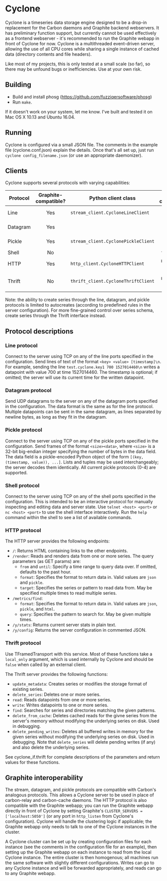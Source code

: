 # Cyclone

Cyclone is a timeseries data storage engine designed to be a drop-in replacement for the Carbon daemons and Graphite backend webservers. It has preliminary function support, but currently cannot be used effectively as a frontend webserver - it's recommended to run the Graphite webapp in front of Cyclone for now. Cyclone is a multithreaded event-driven server, allowing the use of all CPU cores while sharing a single instance of cached data (directory contents and file headers).

Like most of my projects, this is only tested at a small scale (so far), so there may be unfound bugs or inefficiencies. Use at your own risk.

## Building

- Build and install phosg (https://github.com/fuzziqersoftware/phosg)
- Run `make`.

If it doesn't work on your system, let me know. I've built and tested it on Mac OS X 10.13 and Ubuntu 16.04.

## Running

Cyclone is configured via a small JSON file. The comments in the example file (cyclone.conf.json) explain the details. Once that's all set up, just run `cyclone config_filename.json` (or use an appropriate daemonizer).

## Clients

Cyclone supports several protocols with varying capabilities:

| Protocol | Graphite-compatible? | Python client class                 |   Read commands   |    Write commands     |
| -------- |:--------------------:| ----------------------------------- |:-----------------:|:---------------------:|
| Line     |         Yes          | `stream_client.CycloneLineClient`   |                   |    write, create*     |
| Datagram |         Yes          |                                     |                   |    write, create*     |
| Pickle   |         Yes          | `stream_client.CyclonePickleClient` |                   |    write, create*     |
| Shell    |         No           |                                     |    find, stats    |        delete         |
| HTTP     |         Yes          | `http_client.CycloneHTTPClient`     | read, find, stats |                       |
| Thrift   |         No           | `thrift_client.CycloneThriftClient` | read, find, stats | write, create, delete |

Note: the ability to create series through the line, datagram, and pickle protocols is limited to autocreates (according to predefined rules in the server configuration). For more fine-grained control over series schema, create series through the Thrift interface instead.

## Protocol descriptions

### Line protocol

Connect to the server using TCP on any of the line ports specified in the configuration. Send lines of text of the format `<key> <value> [timestamp]\n`. For example, sending the line `test.cyclone.key1 700 1527014460\n` writes a datapoint with value 700 at time 1527014460. The timestamp is optional; if omitted; the server will use its current time for the written datapoint.

### Datagram protocol

Send UDP datagrams to the server on any of the datagram ports specified in the configuration. The data format is the same as for the line protocol. Multiple datapoints can be sent in the same datagram, as lines separated by newline bytes, as long as they fit in the datagram.

### Pickle protocol

Connect to the server using TCP on any of the pickle ports specified in the configuration. Send frames of the format `<size><data>`, where `<size>` is a 32-bit big-endian integer specifying the number of bytes in the data field. The data field is a pickle-encoded Python object of the form `[(key, (timestamp, value)), ...]`. Lists and tuples may be used interchangeably; the server decodes them identically. All current pickle protocols (0-4) are supported.

### Shell protocol

Connect to the server using TCP on any of the shell ports specified in the configuration. This is intended to be an interactive protocol for manually inspecting and editing data and server state. Use `telnet <host> <port>` or `nc <host> <port>` to use the shell interface interactively. Run the `help` command within the shell to see a list of available commands.

### HTTP protocol

The HTTP server provides the following endpoints:
- `/`: Returns HTML containing links to the other endpoints.
- `/render`: Reads and renders data from one or more series. The query parameters (as GET params) are:
  - `from` and `until`: Specify a time range to query data over. If omitted, defaults to the past hour.
  - `format`: Specifies the format to return data in. Valid values are `json` and `pickle`.
  - `target`: Specifies the series or pattern to read data from. May be specified multiple times to read multiple series.
- `/metrics/find`:
  - `format`: Specifies the format to return data in. Valid values are `json`, `pickle`, and `html`.
  - `query`: Specifies the pattern to search for. May be given multiple times.
- `/y/stats`: Returns current server stats in plain text.
- `/y/config`: Returns the server configuration in commented JSON.

### Thrift protocol

Use TFramedTransport with this service. Most of these functions take a `local_only` argument, which is used internally by Cyclone and should be `false` when called by an external client.

The Thrift server provides the following functions:

- `update_metadata`: Creates series or modifies the storage format of existing series.
- `delete_series`: Deletes one or more series.
- `read`: Reads datapoints from one or more series.
- `write`: Writes datapoints to one or more series.
- `find`: Searches for series and directories matching the given patterns.
- `delete_from_cache`: Deletes cached reads for the givne series from the server's memory without modifying the underlying series on disk. Used in debugging.
- `delete_pending_writes`: Deletes all buffered writes in memory for the given series without modifying the underlying series on disk. Used in debugging. Note that `delete_series` will delete pending writes (if any) and also delete the underlying series.

See cyclone_if.thrift for complete descriptions of the parameters and return values for these functions.

## Graphite interoperability

The stream, datagram, and pickle protocols are compatible with Carbon's analogous protocols. This allows a Cyclone server to be used in place of carbon-relay and carbon-cache daemons. The HTTP protocol is also compatible with the Graphite webapp; you can run the Graphite webapp directly in front of Cyclone by setting Graphite's `CLUSTER_SERVERS = ['localhost:5050']` (or any port in `http_listen` from Cyclone's configuration). Cyclone will handle the clustering logic if applicable; the Graphite webapp only needs to talk to one of the Cyclone instances in the cluster.

A Cyclone cluster can be set up by creating configuration files for each instance (see the comments in the configuration file for an example), then setting up the Graphite webapp on each instance to read from the local Cyclone instance. The entire cluster is then homogenous; all machines run the same software with slightly different configurations. Writes can go to any Cyclone instance and will be forwarded appropriately, and reads can go to any Graphite webapp.